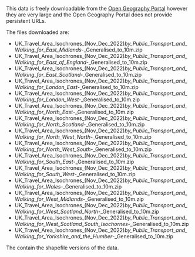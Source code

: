 This data is freely downloadable from the [Open Geography Portal](https://geoportal.statistics.gov.uk/search?q=isochrones) however they are very large and the Open Geography Portal does not provide persistent URLs.

The files downloaded are:

* UK_Travel_Area_Isochrones_(Nov_Dec_2022)_by_Public_Transport_and_Walking_for_East_Midlands_-_Generalised_to_10m.zip
* UK_Travel_Area_Isochrones_(Nov_Dec_2022)_by_Public_Transport_and_Walking_for_East_of_England_-_Generalised_to_10m.zip
* UK_Travel_Area_Isochrones_(Nov_Dec_2022)_by_Public_Transport_and_Walking_for_East_Scotland_-_Generalised_to_10m.zip
* UK_Travel_Area_Isochrones_(Nov_Dec_2022)_by_Public_Transport_and_Walking_for_London_East_-_Generalised_to_10m.zip
* UK_Travel_Area_Isochrones_(Nov_Dec_2022)_by_Public_Transport_and_Walking_for_London_West_-_Generalised_to_10m.zip
* UK_Travel_Area_Isochrones_(Nov_Dec_2022)_by_Public_Transport_and_Walking_for_North_East_-_Generalised_to_10m.zip
* UK_Travel_Area_Isochrones_(Nov_Dec_2022)_by_Public_Transport_and_Walking_for_North_Scotland_-_Generalised_to_10m.zip
* UK_Travel_Area_Isochrones_(Nov_Dec_2022)_by_Public_Transport_and_Walking_for_North_West_North_-_Generalised_to_10m.zip
* UK_Travel_Area_Isochrones_(Nov_Dec_2022)_by_Public_Transport_and_Walking_for_North_West_South_-_Generalised_to_10m.zip
* UK_Travel_Area_Isochrones_(Nov_Dec_2022)_by_Public_Transport_and_Walking_for_South_East_-_Generalised_to_10m.zip
* UK_Travel_Area_Isochrones_(Nov_Dec_2022)_by_Public_Transport_and_Walking_for_South_West_-_Generalised_to_10m.zip
* UK_Travel_Area_Isochrones_(Nov_Dec_2022)_by_Public_Transport_and_Walking_for_Wales_-_Generalised_to_10m.zip
* UK_Travel_Area_Isochrones_(Nov_Dec_2022)_by_Public_Transport_and_Walking_for_West_Midlands_-_Generalised_to_10m.zip
* UK_Travel_Area_Isochrones_(Nov_Dec_2022)_by_Public_Transport_and_Walking_for_West_Scotland_North_-_Generalised_to_10m.zip         
* UK_Travel_Area_Isochrones_(Nov_Dec_2022)_by_Public_Transport_and_Walking_for_West_Scotland_South_Isochornes_-_Generalised_to_10m.zip
* UK_Travel_Area_Isochrones_(Nov_Dec_2022)_by_Public_Transport_and_Walking_for_Yorkshire_and_the_Humber_-_Generalised_to_10m.zip 

The contain the shapefile versions of the data.
